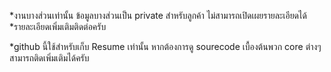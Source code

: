 *งานบางส่วนเท่านั้น ข้อมูลบางส่วนเป็น private สำหรับลูกค้า ไม่สามารถเปิดเผยรายละเอียดได้ *รายละเอียดเพิ่มเติมติดต่อครับ

*github นี้ใช้สำหรับเก็บ Resume เท่านั้น หากต้องการดู sourecode เบื้องต้นพวก core ต่างๆ  สามารถติดเพิ่มเติมได้ครับ